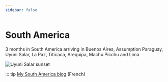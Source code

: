 ```yaml
---
sidebar: false
---
```


# South America

3 months in South America arriving in Buenos Aires, Assumption Paraguay, Uyuni Salar, La Paz, Titicaca, Arequipa, Machu Picchu and Lima

<img :src="$withBase('/img/ameriquedusud.jpg')" alt="Uyuni Salar sunset">

::: tip
[My South America blog](http://ameriquedusud.rouquin.me/) (French)
